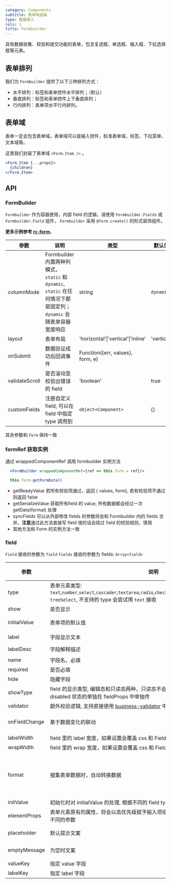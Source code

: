 ```yaml
---
category: Components
subtitle: 表单构造器
type: 数据录入
cols: 1
title: Formbuilder
---
```


具有数据收集、校验和提交功能的表单，包含复选框、单选框、输入框、下拉选择框等元素。

## 表单排列

我们为 `Formbuilder` 提供了以下三种排列方式：

- 水平排列：标签和表单控件水平排列；（默认）
- 垂直排列：标签和表单控件上下垂直排列；
- 行内排列：表单项水平行内排列。

## 表单域

表单一定会包含表单域，表单域可以是输入控件，标准表单域，标签，下拉菜单，文本域等。

这里我们封装了表单域 `<Form.Item />` 。

```jsx
<Form.Item {...props}>
  {children}
</Form.Item>
```

## API

### FormBuilder

`Formbuilder` 作为容器使用，内部 field 的逻辑，请使用 `Formbuilder.Fields` 或 `Formbuilder.Field` 组件，
`Formbuilder` 采用 `@form.create()` 的形式装饰组件。

**更多示例参考 [rc-form](http://react-component.github.io/form/)**。

| 参数 | 说明 | 类型 | 默认值 |
| --- | --- | --- | --- |
| columnMode | Formbuilder 内置两种列模式，`static` 和 `dynamic`, `static` 在任何情况下都是固定列；`dynamic` 会随表单容器宽度响应 | string | `dynamic` |
| layout | 表单布局 | 'horizontal'\|'vertical'\|'inline' | 'vertical' |
| onSubmit | 数据验证成功后回调事件 | Function({err, values}, form, e) |  |
| validateScroll | 是否滚动至校验出错误的 field | 'boolean' | true |
| customFields | 注册自定义 field, 可以在 field 中指定 type 调用到 | `object<Component>` | {} |

其余参数和 `Form` 保持一致

### formRef 获取实例

通过 wrappedComponentRef 调用 formbuilder 实例方法
```jsx
  <FormBuilder wrappedComponentRef={ref => this.form = ref}/>

  this.form.getFormData()
```

* getReadyValue
  若所有校验项通过，返回 { values, form}, 若有检验项不通过则返回 false
* getSerializeValue
  获取所有field 的 value, 所有数据都会经过一次 getData(format) 处理
* syncFields
  可以从外部修改 fields 的参数将会和 Formbuilder 内的 fields 合并，**注意**通过此方法直接写 field 值的话会绕过 field 的校验规则，慎用
* 其他方法和 Form 的实例方法一致


### field

`Field` 接收的参数为 `field`
`Fields` 接收的参数为 fields: `Array<field>`

| 参数 | 说明   |  类型    | 默认值     |
| ---- | ---- | ------ | -------- |
| type | 表单元素类型: `text`,`number`,`select`,`cascader`,`textarea`,`radio`,`checkbox`,`date`,`dateTime`,`time`,`custom`,`upload`, `treeSelect`, 不支持的 type 会尝试用 `text` 接收 | `string` | `text` |
| show | 是否显示 | `boolean` | null |
| initialValue | 表单项的默认值 | 随表单元素类型不同 | null |
| label | 字段显示文本 | `string\| ReactNode`  | null |
| labelDesc | 字段解释描述 | `string\| ReactNode` | null|
| name | 字段名，必填 | `string` | '' |
| required | 是否必填 | `boolean` | true |
| hide | 隐藏字段 | `Array<field>` | null |
| showType | field 的显示类型, 编辑态和只读态两种，只读态不会显示输入项，想要编辑态 readonly 或 disabled 状态的单独在 fieldProps 中单独传 | `form\|panel` | `form` |
| validator | 额外校验逻辑, 支持直接使用 [business-validator]() 中的业务校验规则 |`Array<Rule>` | [] |
| onFieldChange | 基于数据变化的联动 | `Function(values, form, options) => Array<Relation>` | [] |
| labelWidth | field 里的 label 宽度，如果设置会覆盖 css 和 Fields 的 labelWidth | `string\|null` | null |
| wrapWidth | field 里的 wrap 宽度，如果设置会覆盖 css 和 Fields 的 wrapWidth | `string\|null` |
| format | 搜集表单数据时，自动转换数据 | 时间组件可直接写`moment`支持的`format`格式，其他表单元素拿到的是一个`Function(value)` | null |
| initValue | 初始化时对 initialValue 的处理, 根据不同的 field type 会有默认处理 | null |
| elementProps | 表单元素原有的属性，将会以高优先级赋予输入项组件，根据type 中表单元素的不同，会有不同的参数 |
| placeholder | 默认提示文案 | 根据type有不同的默认值 |
| emptyMessage | 为空时文案 | 根据type有不同的默认值 |
| valueKey | 指定 value 字段 | 'value' |
| labelKey | 指定 label 字段 | 'label' |

<style>
.code-box-demo .ant-form:not(.ant-form-inline):not(.ant-form-vertical) {
  max-width: 600px;
}
.markdown.api-container table td:last-child {
  white-space: nowrap;
  word-wrap: break-word;
}
</style>
